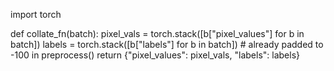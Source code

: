 import torch

def collate_fn(batch):
    pixel_vals = torch.stack([b["pixel_values"] for b in batch])
    labels = torch.stack([b["labels"] for b in batch])  # already padded to -100 in preprocess()
    return {"pixel_values": pixel_vals, "labels": labels}
